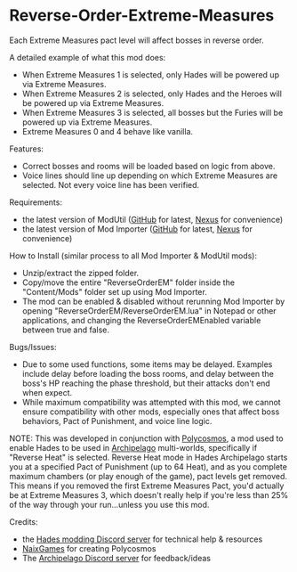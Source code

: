 # Reverse-Order-Extreme-Measures

Each Extreme Measures pact level will affect bosses in reverse order.

A detailed example of what this mod does:

- When Extreme Measures 1 is selected, only Hades will be powered up via Extreme Measures.
- When Extreme Measures 2 is selected, only Hades and the Heroes will be powered up via Extreme Measures.
- When Extreme Measures 3 is selected, all bosses but the Furies will be powered up via Extreme Measures.
- Extreme Measures 0 and 4 behave like vanilla.

Features:

- Correct bosses and rooms will be loaded based on logic from above.
- Voice lines should line up depending on which Extreme Measures are selected. Not every voice line has been verified.

Requirements:
- the latest version of ModUtil ([GitHub](https://github.com/SGG-Modding/ModUtil) for latest, [Nexus](https://www.nexusmods.com/hades/mods/27) for convenience)
- the latest version of Mod Importer ([GitHub](https://github.com/SGG-Modding/ModImporter) for latest, [Nexus](https://www.nexusmods.com/hades/mods/26) for convenience)

How to Install (similar process to all Mod Importer & ModUtil mods):

- Unzip/extract the zipped folder.
- Copy/move the entire "ReverseOrderEM" folder inside the "Content/Mods" folder set up using Mod Importer.
- The mod can be enabled & disabled without rerunning Mod Importer by opening "ReverseOrderEM/ReverseOrderEM.lua" in Notepad or other applications, and changing the ReverseOrderEMEnabled variable between true and false.

Bugs/Issues:

- Due to some used functions, some items may be delayed. Examples include delay before loading the boss rooms, and delay between the boss's HP reaching the phase threshold, but their attacks don't end when expect.
- While maximum compatibility was attempted with this mod, we cannot ensure compatibility with other mods, especially ones that affect boss behaviors, Pact of Punishment, and voice line logic.

NOTE: This was developed in conjunction with [Polycosmos](https://github.com/NaixGames/Polycosmos), a mod used to enable Hades to be used in [Archipelago](https://archipelago.gg/) multi-worlds, specifically if "Reverse Heat" is selected. Reverse Heat mode in Hades Archipelago starts you at a specified Pact of Punishment (up to 64 Heat), and as you complete maximum chambers (or play enough of the game), pact levels get removed. This means if you removed the first Extreme Measures Pact, you'd actually be at Extreme Measures 3, which doesn't really help if you're less than 25% of the way through your run...unless you use this mod.

Credits:
- the [Hades modding Discord server](https://discord.gg/AgFukwCK7K) for technical help & resources
- [NaixGames](https://github.com/NaixGames) for creating Polycosmos
- The [Archipelago Discord server](https://discord.gg/archipelago) for feedback/ideas